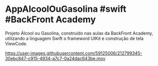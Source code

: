 # AppAlcoolOuGasolina #swift #BackFront Academy

Projeto Álcool ou Gasolina, construído nas aulas da BackFront Academy, utilizando a linguagem Swift o frameword UIKit e construção de tela ViewCode.



https://user-images.githubusercontent.com/59125006/212799345-30ebc847-c915-4934-a7c7-0a24dac643be.mov

